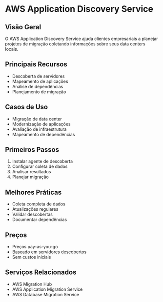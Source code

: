 # AWS Application Discovery Service

## Visão Geral
O AWS Application Discovery Service ajuda clientes empresariais a planejar projetos de migração coletando informações sobre seus data centers locais.

## Principais Recursos
- Descoberta de servidores
- Mapeamento de aplicações
- Análise de dependências
- Planejamento de migração

## Casos de Uso
- Migração de data center
- Modernização de aplicações
- Avaliação de infraestrutura
- Mapeamento de dependências

## Primeiros Passos
1. Instalar agente de descoberta
2. Configurar coleta de dados
3. Analisar resultados
4. Planejar migração

## Melhores Práticas
- Coleta completa de dados
- Atualizações regulares
- Validar descobertas
- Documentar dependências

## Preços
- Preços pay-as-you-go
- Baseado em servidores descobertos
- Sem custos iniciais

## Serviços Relacionados
- AWS Migration Hub
- AWS Application Migration Service
- AWS Database Migration Service 